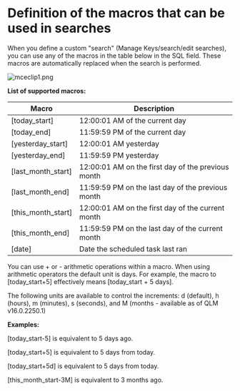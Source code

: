 # Definition of the macros that can be used in searches

When you define a custom "search" (Manage Keys/search/edit searches), you can use any of the macros in the table below in the SQL field. These macros are automatically replaced when the search is performed.&#x20;

![mceclip1.png](https://support.soraco.co/hc/article\_attachments/10001794427156)

**List of supported macros:**

| **Macro**             | **Description**                                    |
| --------------------- | -------------------------------------------------- |
| \[today\_start]       | 12:00:01 AM of the current day                     |
| \[today\_end]         | 11:59:59 PM of the current day                     |
| \[yesterday\_start]   | 12:00:01 AM yesterday                              |
| \[yesterday\_end]     | 11:59:59 PM yesterday                              |
| \[last\_month\_start] | 12:00:01 AM on the first day of the previous month |
| \[last\_month\_end]   | 11:59:59 PM on the last day of the previous month  |
| \[this\_month\_start] | 12:00:01 AM on the first day of the current month  |
| \[this\_month\_end]   | 11:59:59 PM on the last day of the current month   |
| \[date]               | Date the scheduled task last ran                   |

&#x20;

You can use + or - arithmetic operations within a macro. When using arithmetic operators the default unit is days. For example, the macro to \[today\_start+5] effectively means \[today\_start + 5 days].

The following units are available to control the increments: d (default), h (hours), m (minutes), s (seconds), and M (months - available as of QLM v16.0.2250.1)&#x20;

**Examples:**

\[today\_start-5] is equivalent to 5 days ago.

\[today\_start+5] is equivalent to 5 days from today.

\[today\_start+5d] is equivalent to 5 days from today.

\[this\_month\_start-3M] is equivalent to 3 months ago.

